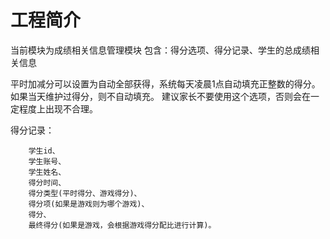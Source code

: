 # 工程简介
当前模块为成绩相关信息管理模块
包含：得分选项、得分记录、学生的总成绩相关信息


平时加减分可以设置为自动全部获得，系统每天凌晨1点自动填充正整数的得分。
如果当天维护过得分，则不自动填充。
建议家长不要使用这个选项，否则会在一定程度上出现不合理。

得分记录：  
```  
    学生id、
    学生账号、
    学生姓名、
    得分时间、  
    得分类型(平时得分、游戏得分)、  
    得分项(如果是游戏则为哪个游戏)、  
    得分、  
    最终得分(如果是游戏，会根据游戏得分配比进行计算)。
```


